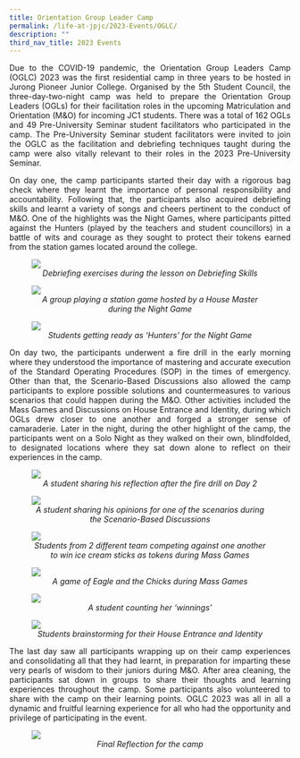 ```yaml
---
title: Orientation Group Leader Camp
permalink: /life-at-jpjc/2023-Events/OGLC/
description: ""
third_nav_title: 2023 Events
---
```

<div align= justify>

<p>Due to the COVID-19 pandemic, the Orientation Group Leaders Camp (OGLC) 2023 was the first residential camp in three years to be hosted in Jurong Pioneer Junior College. Organised by the 5th Student Council, the three-day-two-night camp was held to prepare the Orientation Group Leaders (OGLs) for their facilitation roles in the upcoming Matriculation and Orientation (M&O) for incoming JC1 students. There was a total of 162 OGLs and 49 Pre-University Seminar student facilitators who participated in the camp. The Pre-University Seminar student facilitators were invited to join the OGLC as the facilitation and debriefing techniques taught during the camp were also vitally relevant to their roles in the 2023 Pre-University Seminar.</p>

<p>On day one, the camp participants started their day with a rigorous bag check where they learnt the importance of personal responsibility and accountability. Following that, the participants also acquired debriefing skills and learnt a variety of songs and cheers pertinent to the conduct of M&O. One of the highlights was the Night Games, where participants pitted against the Hunters (played by the teachers and student councillors) in a battle of wits and courage as they sought to protect their tokens earned from the station games located around the college. </p>

<figure>
<img src="/images/Life%20@%20JPJC/2023%20Events/OGLC/D1_1.jpg">
<figcaption align="center"><em>Debriefing exercises during the lesson on Debriefing Skills
</em>
</figcaption>	</figure>	
	
<figure>
<img src="/images/Life%20@%20JPJC/2023%20Events/OGLC/D1_2.jpg">
<figcaption align="center"><em>A group playing a station game hosted by a House Master during the Night Game
</em>
</figcaption>	</figure>	
	
<figure>
<img src="/images/Life%20@%20JPJC/2023%20Events/OGLC/D1_3.jpg">
<figcaption align="center"><em>Students getting ready as ‘Hunters’ for the Night Game
</em>
</figcaption>	</figure>	
	
<p>On day two, the participants underwent a fire drill in the early morning where they understood the importance of mastering and accurate execution of the Standard Operating Procedures (SOP) in the times of emergency. Other than that, the Scenario-Based Discussions also allowed the camp participants to explore possible solutions and countermeasures to various scenarios that could happen during the M&O. Other activities included the Mass Games and Discussions on House Entrance and Identity, during which OGLs drew closer to one another and forged a stronger sense of camaraderie. Later in the night, during the other highlight of the camp, the participants went on a Solo Night as they walked on their own, blindfolded, to designated locations where they sat down alone to reflect on their experiences in the camp. </p>

<figure>
<img src="/images/Life%20@%20JPJC/2023%20Events/OGLC/D2_1.jpg">
<figcaption align="center"><em>A student sharing his reflection after the fire drill on Day 2
</em>
</figcaption>	</figure>	
	
<figure>
<img src="/images/Life%20@%20JPJC/2023%20Events/OGLC/D2_2.jpg">
<figcaption align="center"><em>A student sharing his opinions for one of the scenarios during the Scenario-Based Discussions
</em>
</figcaption>	</figure>	
	
<figure>
<img src="/images/Life%20@%20JPJC/2023%20Events/OGLC/D2_3.jpg">
<figcaption align="center"><em>Students from 2 different team competing against one another to win ice cream sticks as tokens during Mass Games
</em>
</figcaption>	</figure>	
	
<figure>
<img src="/images/Life%20@%20JPJC/2023%20Events/OGLC/D2_4.jpg">
<figcaption align="center"><em>A game of Eagle and the Chicks during Mass Games
</em>
</figcaption>	</figure>	
	
<figure>
<img src="/images/Life%20@%20JPJC/2023%20Events/OGLC/D2_5.jpg">
<figcaption align="center"><em>A student counting her ‘winnings’
</em>
</figcaption>	</figure>	
	
<figure>
<img src="/images/Life%20@%20JPJC/2023%20Events/OGLC/D2_6.jpg">
<figcaption align="center"><em>Students brainstorming for their House Entrance and Identity
</em>
</figcaption>	</figure>	

<p>The last day saw all participants wrapping up on their camp experiences and consolidating all that they had learnt, in preparation for imparting these very pearls of wisdom to their juniors during M&O. After area cleaning, the participants sat down in groups to share their thoughts and learning experiences throughout the camp. Some participants also volunteered to share with the camp on their learning points. OGLC 2023 was all in all a dynamic and fruitful learning experience for all who had the opportunity and privilege of participating in the event. </p>
	
<figure>
<img src="/images/Life%20@%20JPJC/2023%20Events/OGLC/D3_1.jpg">
<figcaption align="center"><em>Final Reflection for the camp
</em>
</figcaption>	</figure>
	
</div>